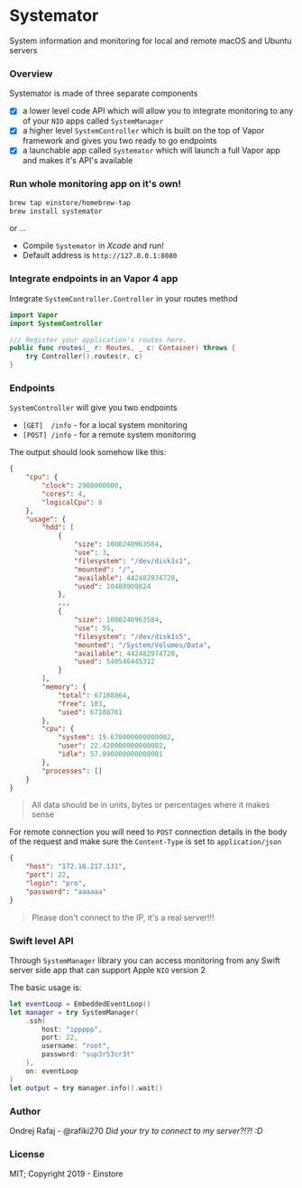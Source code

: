 # Systemator

System information and monitoring for local and remote macOS and Ubuntu servers

### Overview

Systemator is made of three separate components

- [x] a lower level code API which will allow you to integrate monitoring to any of your `NIO` apps called `SystemManager`
- [x] a higher level `SystemController` which is built on the top of Vapor framework and gives you two ready to go endpoints
- [x] a launchable app called `Systemator` which will launch a full Vapor app and makes it's API's available

### Run whole monitoring app on it's own!

```bash
brew tap einstore/homebrew-tap
brew install systemator
```

or ...

* Compile `Systemator` in *Xcode* and run!
* Default address is `http://127.0.0.1:8080`

### Integrate endpoints in an Vapor 4 app

Integrate `SystemController.Controller` in your routes method

```swift
import Vapor
import SystemController

/// Register your application's routes here.
public func routes(_ r: Routes, _ c: Container) throws {
    try Controller().routes(r, c)
}
```

### Endpoints

`SystemController` will give you two endpoints

* `[GET]  /info` - for a local system monitoring
* `[POST] /info` - for a remote system monitoring

The output should look somehow like this:
```json
{
    "cpu": {
        "clock": 2900000000,
        "cores": 4,
        "logicalCpu": 8
    },
    "usage": {
        "hdd": [
            {
                "size": 1000240963584,
                "use": 3,
                "filesystem": "/dev/disk1s1",
                "mounted": "/",
                "available": 442482974720,
                "used": 10488909824
            },
            ...
            {
                "size": 1000240963584,
                "use": 55,
                "filesystem": "/dev/disk1s5",
                "mounted": "/System/Volumes/Data",
                "available": 442482974720,
                "used": 540546445312
            }
        ],
        "memory": {
            "total": 67108864,
            "free": 103,
            "used": 67108761
        },
        "cpu": {
            "system": 19.670000000000002,
            "user": 22.420000000000002,
            "idle": 57.890000000000001
        },
        "processes": []
    }
}
```
> All data should be in units, bytes or percentages where it makes sense

For remote connection you will need to `POST` connection details in the body of the request and make sure the `Content-Type` is set to `application/json`
```json
{
	"host": "172.16.217.131",
	"port": 22,
	"login": "pro",
	"password": "aaaaaa"
}
```
> Please don't connect to the IP, it's a real server!!!

### Swift level API

Through `SystemManager` library you can access monitoring from any Swift server side app that can support Apple `NIO` version 2

The basic usage is:

```swift
let eventLoop = EmbeddedEventLoop()
let manager = try SystemManager(
    .ssh(
        host: "ippppp",
        port: 22,
        username: "root",
        password: "sup3rS3cr3t"
    ),
    on: eventLoop
)
let output = try manager.info().wait()
```

### Author

Ondrej Rafaj - @rafiki270
*Did your try to connect to my server?!?! :D*


### License

MIT; Copyright 2019 - Einstore
